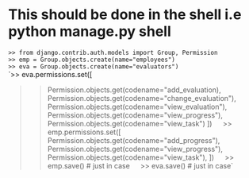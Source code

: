 # This should be done in the shell i.e python manage.py shell
  `>> from django.contrib.auth.models import Group, Permission`  
  `>> emp = Group.objects.create(name="employees")`  
  `>> eva = Group.objects.create(name="evaluators")`  
  `>> eva.permissions.set([
  >>  Permission.objects.get(codename="add_evaluation),
  >>  Permission.objects.get(codename="change_evaluation"),
  >>  Permission.objects.get(codename="view_evaluation"),
  >>  Permission.objects.get(codename="view_progress"),
  >>  Permission.objects.get(codename="view_task")
  >>  ])`  
  `>> emp.permissions.set([
  >>  Permission.objects.get(codename="add_progress"),
  >>  Permission.objects.get(codename="view_progress"),
  >>  Permission.objects.get(codename="view_task"),
  >>  ])`  
  `>> emp.save() # just in case`  
  `>> eva.save() # just in case`  
